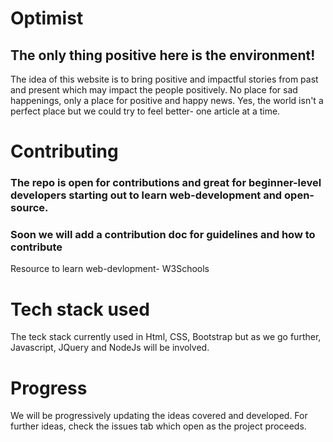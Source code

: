
# Optimist
## The only thing positive here is the environment!
The idea of this website is to bring positive and impactful stories from past and present which may impact the people positively.
No place for sad happenings, only a place for positive and happy news.
Yes, the world isn't a perfect place but we could try to feel better- one article at a time.


# Contributing

### The repo is open for contributions and great for beginner-level developers starting out to learn web-development and open-source.
### Soon we will add a contribution doc for guidelines and how to contribute

Resource to learn web-devlopment- W3Schools
# Tech stack used
The teck stack currently used in Html, CSS, Bootstrap but as we go further, Javascript, JQuery and NodeJs will be involved.

# Progress
We will be progressively updating the ideas covered and developed. For further ideas, check the issues tab which open as the project proceeds.



